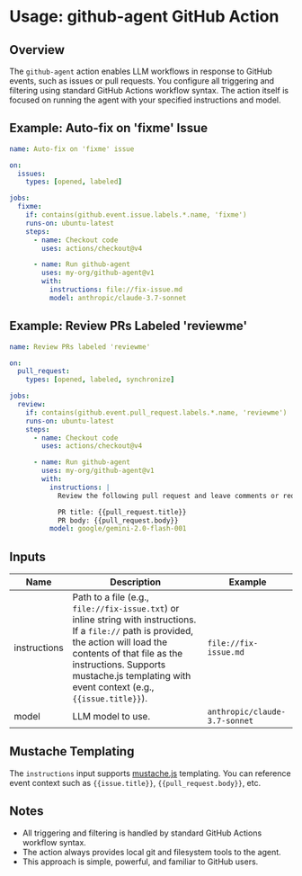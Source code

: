 # Usage: github-agent GitHub Action

## Overview

The `github-agent` action enables LLM workflows in response to GitHub events, such as issues or pull requests. You configure all triggering and filtering using standard GitHub Actions workflow syntax. The action itself is focused on running the agent with your specified instructions and model.

## Example: Auto-fix on 'fixme' Issue

```yaml
name: Auto-fix on 'fixme' issue

on:
  issues:
    types: [opened, labeled]

jobs:
  fixme:
    if: contains(github.event.issue.labels.*.name, 'fixme')
    runs-on: ubuntu-latest
    steps:
      - name: Checkout code
        uses: actions/checkout@v4

      - name: Run github-agent
        uses: my-org/github-agent@v1
        with:
          instructions: file://fix-issue.md
          model: anthropic/claude-3.7-sonnet
```

## Example: Review PRs Labeled 'reviewme'

```yaml
name: Review PRs labeled 'reviewme'

on:
  pull_request:
    types: [opened, labeled, synchronize]

jobs:
  review:
    if: contains(github.event.pull_request.labels.*.name, 'reviewme')
    runs-on: ubuntu-latest
    steps:
      - name: Checkout code
        uses: actions/checkout@v4

      - name: Run github-agent
        uses: my-org/github-agent@v1
        with:
          instructions: |
            Review the following pull request and leave comments or request changes as needed.

            PR title: {{pull_request.title}}
            PR body: {{pull_request.body}}
          model: google/gemini-2.0-flash-001
```

## Inputs

| Name         | Description                                               | Example                        |
|--------------|-----------------------------------------------------------|--------------------------------|
| instructions | Path to a file (e.g., `file://fix-issue.txt`) or inline string with instructions. If a `file://` path is provided, the action will load the contents of that file as the instructions. Supports mustache.js templating with event context (e.g., `{{issue.title}}`). | `file://fix-issue.md` |
| model        | LLM model to use.                                         | `anthropic/claude-3.7-sonnet`  |

## Mustache Templating

The `instructions` input supports [mustache.js](https://github.com/janl/mustache.js) templating. You can reference event context such as `{{issue.title}}`, `{{pull_request.body}}`, etc.

## Notes
- All triggering and filtering is handled by standard GitHub Actions workflow syntax.
- The action always provides local git and filesystem tools to the agent.
- This approach is simple, powerful, and familiar to GitHub users. 